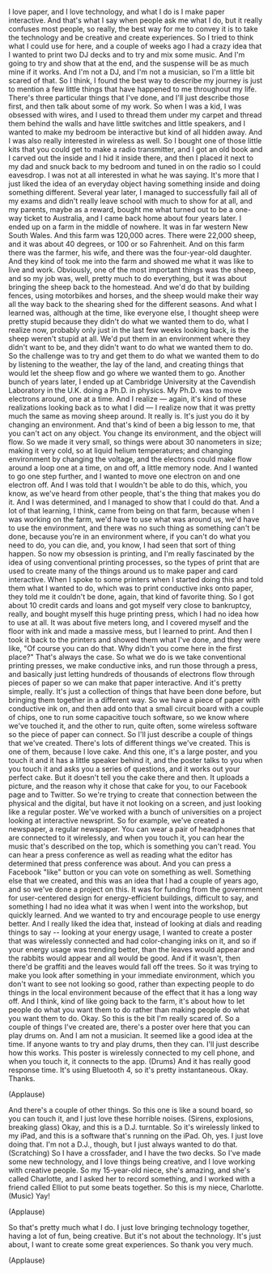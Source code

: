 
I love paper, and I love technology,
and what I do is I make paper interactive.
And that&#39;s what I say when
people ask me what I do,
but it really confuses most people,
so really, the best way
for me to convey it
is to take the technology and be creative
and create experiences.
So I tried to think
what I could use for here,
and a couple of weeks
ago I had a crazy idea
that I wanted to print two DJ decks
and to try and mix some music.
And I&#39;m going to try
and show that at the end,
and the suspense will be
as much mine if it works.
And I&#39;m not a DJ, and I&#39;m not a musician,
so I&#39;m a little bit scared of that.
So I think, I found the best
way to describe my journey
is just to mention a few little things
that have happened to me
throughout my life.
There&#39;s three particular
things that I&#39;ve done,
and I&#39;ll just describe those first,
and then talk about some of my work.
So when I was a kid,
I was obsessed with wires,
and I used to thread them under my carpet
and thread them behind the walls
and have little switches
and little speakers,
and I wanted to make
my bedroom be interactive
but kind of all hidden away.
And I was also really
interested in wireless as well.
So I bought one of those
little kits that you could get
to make a radio transmitter,
and I got an old book
and I carved out the inside
and I hid it inside there,
and then I placed it next to my dad
and snuck back to my bedroom
and tuned in on the radio
so I could eavesdrop.
I was not at all interested
in what he was saying.
It&#39;s more that I just liked the idea
of an everyday object
having something inside
and doing something different.
Several year later,
I managed to successfully
fail all of my exams
and didn&#39;t really leave school
with much to show for at all,
and my parents, maybe as a reward,
bought me what turned out to be
a one-way ticket to Australia,
and I came back home
about four years later.
I ended up on a farm
in the middle of nowhere.
It was in far western New South Wales.
And this farm was 120,000 acres.
There were 22,000 sheep,
and it was about 40 degrees,
or 100 or so Fahrenheit.
And on this farm there
was the farmer, his wife,
and there was the four-year-old daughter.
And they kind of took me into the farm
and showed me what it
was like to live and work.
Obviously, one of the most important
things was the sheep,
and so my job was, well,
pretty much to do everything,
but it was about bringing
the sheep back to the homestead.
And we&#39;d do that by building fences,
using motorbikes and horses,
and the sheep would make
their way all the way back
to the shearing shed
for the different seasons.
And what I learned was,
although at the time, like everyone else,
I thought sheep were pretty stupid
because they didn&#39;t do
what we wanted them to do,
what I realize now, probably
only just in the last few weeks
looking back, is the sheep
weren&#39;t stupid at all.
We&#39;d put them in an environment
where they didn&#39;t want to be,
and they didn&#39;t want to do
what we wanted them to do.
So the challenge was to try and get them
to do what we wanted them to do
by listening to the weather,
the lay of the land,
and creating things
that would let the sheep flow
and go where we wanted them to go.
Another bunch of years later,
I ended up at Cambridge University
at the Cavendish Laboratory in the U.K.
doing a Ph.D. in physics.
My Ph.D. was to move electrons
around, one at a time.
And I realize — again, it&#39;s kind
of these realizations
looking back as to what I did —
I realize now that it
was pretty much the same
as moving sheep around.
It really is.
It&#39;s just you do it
by changing an environment.
And that&#39;s kind
of been a big lesson to me,
that you can&#39;t act on any object.
You change its environment,
and the object will flow.
So we made it very small,
so things were about 30
nanometers in size;
making it very cold, so
at liquid helium temperatures;
and changing environment
by changing the voltage,
and the electrons could
make flow around a loop
one at a time, on and off,
a little memory node.
And I wanted to go one step further,
and I wanted to move one electron on
and one electron off.
And I was told that I wouldn&#39;t
be able to do this,
which, you know, as we&#39;ve heard
from other people,
that&#39;s the thing that makes you do it.
And I was determined, and I managed
to show that I could do that.
And a lot of that learning, I think,
came from being on that farm,
because when I was working on the farm,
we&#39;d have to use what was around us,
we&#39;d have to use the environment,
and there was no such thing
as something can&#39;t be done,
because you&#39;re in an environment where,
if you can&#39;t do what you need to do,
you can die, and, you know,
I had seen that sort of thing happen.
So now my obsession is printing,
and I&#39;m really fascinated by the idea
of using conventional printing processes,
so the types of print
that are used to create
many of the things around us
to make paper and card interactive.
When I spoke to some printers
when I started doing this
and told them what I wanted to do,
which was to print
conductive inks onto paper,
they told me it couldn&#39;t be done,
again, that kind of favorite thing.
So I got about 10 credit cards and loans
and got myself very close
to bankruptcy, really,
and bought myself this
huge printing press,
which I had no idea how to use at all.
It was about five meters long,
and I covered myself
and the floor with ink
and made a massive mess,
but I learned to print.
And then I took it back to the printers
and showed them what I&#39;ve done,
and they were like, &quot;Of
course you can do that.
Why didn&#39;t you come here
in the first place?&quot;
That&#39;s always the case.
So what we do is we take
conventional printing presses,
we make conductive inks,
and run those through a press,
and basically
just letting hundreds
of thousands of electrons flow
through pieces of paper
so we can make that paper interactive.
And it&#39;s pretty simple, really.
It&#39;s just a collection of things
that have been done before,
but bringing them together
in a different way.
So we have a piece of paper
with conductive ink on,
and then add onto that a small circuit
board with a couple of chips,
one to run some capacitive touch software,
so we know where we&#39;ve touched it,
and the other to run, quite often,
some wireless software so
the piece of paper can connect.
So I&#39;ll just describe a couple
of things that we&#39;ve created.
There&#39;s lots of different
things we&#39;ve created.
This is one of them, because I love cake.
And this one, it&#39;s a large poster,
and you touch it and it has
a little speaker behind it,
and the poster talks
to you when you touch it
and asks you a series of questions,
and it works out your perfect cake.
But it doesn&#39;t tell you
the cake there and then.
It uploads a picture,
and the reason why it
chose that cake for you,
to our Facebook page and to Twitter.
So we&#39;re trying to create that connection
between the physical and the digital,
but have it not looking on a screen,
and just looking like a regular poster.
We&#39;ve worked with a bunch
of universities on a project
looking at interactive newsprint.
So for example, we&#39;ve created a newspaper,
a regular newspaper.
You can wear a pair of headphones
that are connected to it wirelessly,
and when you touch it,
you can hear the music
that&#39;s described on the top,
which is something you can&#39;t read.
You can hear a press conference
as well as reading
what the editor has determined
that press conference was about.
And you can press a Facebook &quot;like&quot; button
or you can vote on something as well.
Something else that we created,
and this was an idea that I had
a couple of years ago,
and so we&#39;ve done a project on this.
It was for funding from the government
for user-centered design
for energy-efficient buildings,
difficult to say, and something
I had no idea what it was
when I went into the workshop,
but quickly learned.
And we wanted to try and encourage people
to use energy better.
And I really liked the idea that,
instead of looking at dials
and reading things to say --
looking at your energy usage,
I wanted to create a poster
that was wirelessly connected
and had color-changing inks on it,
and so if your energy usage
was trending better,
than the leaves would appear
and the rabbits would appear
and all would be good.
And if it wasn&#39;t, then there&#39;d be graffiti
and the leaves would fall off the trees.
So it was trying to make
you look after something
in your immediate environment,
which you don&#39;t want to see
not looking so good,
rather than expecting people to do things
in the local environment
because of the effect
that it has a long way off.
And I think, kind of like going
back to the farm,
it&#39;s about how to let people
do what you want them to do
rather than making people do
what you want them to do.
Okay.
So this is the bit I&#39;m really scared of.
So a couple of things I&#39;ve created are,
there&#39;s a poster over here
that you can play drums on.
And I am not a musician. It seemed
like a good idea at the time.
If anyone wants to try
and play drums, then they can.
I&#39;ll just describe how this works.
This poster is wirelessly
connected to my cell phone,
and when you touch it,
it connects to the app.
(Drums)
And it has really good response time.
It&#39;s using Bluetooth 4, so
it&#39;s pretty instantaneous.
Okay. Thanks.

(Applause)

And there&#39;s a couple of other things.
So this one is like a sound board,
so you can touch it, and I just
love these horrible noises.
(Sirens, explosions, breaking glass)
Okay, and this is a D.J. turntable.
So it&#39;s wirelessly linked to my iPad,
and this is a software
that&#39;s running on the iPad.
Oh, yes. I just love doing that.
I&#39;m not a D.J., though, but I just
always wanted to do that.
(Scratching)
So I have a crossfader,
and I have the two decks.
So I&#39;ve made some new technology,
and I love things being creative,
and I love working with creative people.
So my 15-year-old niece, she&#39;s amazing,
and she&#39;s called Charlotte,
and I asked her to record something,
and I worked with a friend called Elliot
to put some beats together.
So this is my niece, Charlotte.
(Music)
Yay!

(Applause)

So that&#39;s pretty much what I do.
I just love bringing technology together,
having a lot of fun, being creative.
But it&#39;s not about the technology.
It&#39;s just about, I want to create
some great experiences.
So thank you very much.

(Applause)

